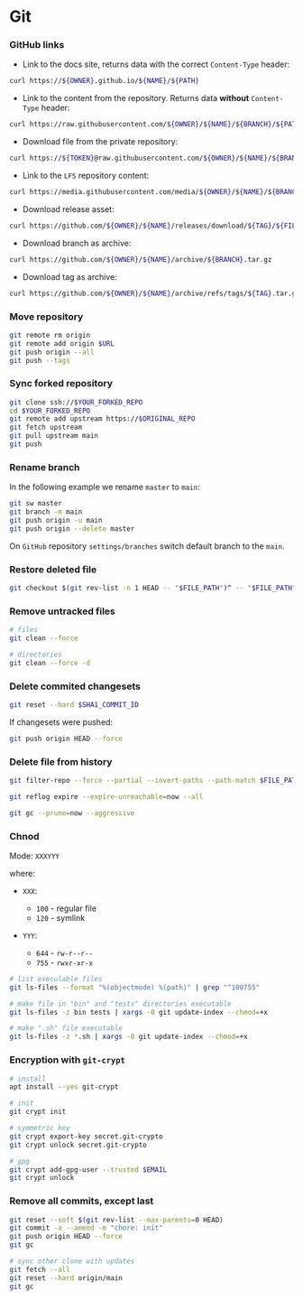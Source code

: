 # Git

### GitHub links

- Link to the docs site, returns data with the correct `Content-Type` header:

```sh
curl https://${OWNER}.github.io/${NAME}/${PATH}
```

- Link to the content from the repository. Returns data **without** `Content-Type` header:

```sh
curl https://raw.githubusercontent.com/${OWNER}/${NAME}/${BRANCH}/${PATH}
```

- Download file from the private repository:

```sh
curl https://${TOKEN}@raw.githubusercontent.com/${OWNER}/${NAME}/${BRANCH}/${PATH}
```

- Link to the `LFS` repository content:

```sh
curl https://media.githubusercontent.com/media/${OWNER}/${NAME}/${BRANCH}/${PATH}
```

- Download release asset:

```sh
curl https://github.com/${OWNER}/${NAME}/releases/download/${TAG}/${FILE_NAME}
```

- Download branch as archive:

```sh
curl https://github.com/${OWNER}/${NAME}/archive/${BRANCH}.tar.gz
```

- Download tag as archive:

```sh
curl https://github.com/${OWNER}/${NAME}/archive/refs/tags/${TAG}.tar.gz
```

### Move repository

```sh
git remote rm origin
git remote add origin $URL
git push origin --all
git push --tags
```

### Sync forked repository

```sh
git clone ssh://$YOUR_FORKED_REPO
cd $YOUR_FORKED_REPO
git remote add upstream https://$ORIGINAL_REPO
git fetch upstream
git pull upstream main
git push
```

### Rename branch

In the following example we rename `master` to `main`:

```sh
git sw master
git branch -m main
git push origin -u main
git push origin --delete master
```

On `GitHub` repository `settings/branches` switch default branch to the `main`.

### Restore deleted file

```sh
git checkout $(git rev-list -n 1 HEAD -- "$FILE_PATH")^ -- "$FILE_PATH"
```

### Remove untracked files

```sh
# files
git clean --force

# directories
git clean --force -d
```

### Delete commited changesets

```sh
git reset --hard $SHA1_COMMIT_ID
```

If changesets were pushed:

```sh
git push origin HEAD --force
```

### Delete file from history

```sh
git filter-repo --force --partial --invert-paths --path-match $FILE_PATH

git reflog expire --expire-unreachable=now --all

git gc --prune=now --aggressive
```

### Chnod

Mode: `XXXYYY`

where:

- `XXX`:

    - `100` - regular file
    - `120` - symlink

- `YYY`:

    - `644` - `rw-r--r--`
    - `755` - `rwxr-xr-x`

```sh
# list execulable files
git ls-files --format "%(objectmode) %(path)" | grep "^100755"

# make file in "bin" and "tests" directories executable
git ls-files -z bin tests | xargs -0 git update-index --chmod=+x

# make ".sh" file executable
git ls-files -z *.sh | xargs -0 git update-index --chmod=+x
```

### Encryption with `git-crypt`

```sh
# install
apt install --yes git-crypt

# init
git crypt init

# symmetric key
git crypt export-key secret.git-crypto
git crypt unlock secret.git-crypto

# gpg
git crypt add-gpg-user --trusted $EMAIL
git crypt unlock
```

### Remove all commits, except last

```sh
git reset --soft $(git rev-list --max-parents=0 HEAD)
git commit -a --amend -m "chore: init"
git push origin HEAD --force
git gc

# sync other clone with updates
git fetch --all
git reset --hard origin/main
git gc
```
